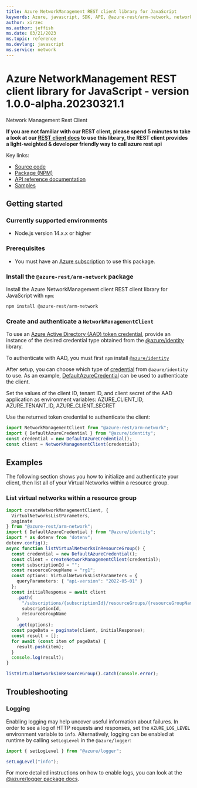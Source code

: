 ```yaml
---
title: Azure NetworkManagement REST client library for JavaScript
keywords: Azure, javascript, SDK, API, @azure-rest/arm-network, network
author: xirzec
ms.author: jeffish
ms.date: 03/21/2023
ms.topic: reference
ms.devlang: javascript
ms.service: network
---
```

# Azure NetworkManagement REST client library for JavaScript - version 1.0.0-alpha.20230321.1 


Network Management Rest Client

**If you are not familiar with our REST client, please spend 5 minutes to take a look at our [REST client docs](https://github.com/Azure/azure-sdk-for-js/blob/main/documentation/rest-clients.md) to use this library, the REST client provides a light-weighted & developer friendly way to call azure rest api**

Key links:

- [Source code](https://github.com/Azure/azure-sdk-for-js/tree/main/sdk/network/arm-network-rest)
- [Package (NPM)](https://www.npmjs.com/package/@azure-rest/arm-network)
- [API reference documentation](/javascript/api/@azure-rest/arm-network?view=azure-node-preview)
- [Samples](https://github.com/Azure-Samples/azure-samples-js-management)

## Getting started

### Currently supported environments

- Node.js version 14.x.x or higher

### Prerequisites

- You must have an [Azure subscription](https://azure.microsoft.com/free/) to use this package.

### Install the `@azure-rest/arm-network` package

Install the Azure NetworkManagement client REST client library for JavaScript with `npm`:

```bash
npm install @azure-rest/arm-network
```

### Create and authenticate a `NetworkManagementClient`

To use an [Azure Active Directory (AAD) token credential](https://github.com/Azure/azure-sdk-for-js/blob/main/sdk/identity/identity/samples/AzureIdentityExamples.md#authenticating-with-a-pre-fetched-access-token),
provide an instance of the desired credential type obtained from the
[@azure/identity](https://github.com/Azure/azure-sdk-for-js/tree/main/sdk/identity/identity#credentials) library.

To authenticate with AAD, you must first `npm` install [`@azure/identity`](https://www.npmjs.com/package/@azure/identity) 

After setup, you can choose which type of [credential](https://github.com/Azure/azure-sdk-for-js/tree/main/sdk/identity/identity#credentials) from `@azure/identity` to use.
As an example, [DefaultAzureCredential](https://github.com/Azure/azure-sdk-for-js/tree/main/sdk/identity/identity#defaultazurecredential)
can be used to authenticate the client.

Set the values of the client ID, tenant ID, and client secret of the AAD application as environment variables:
AZURE_CLIENT_ID, AZURE_TENANT_ID, AZURE_CLIENT_SECRET

Use the returned token credential to authenticate the client:

```typescript
import NetworkManagementClient from "@azure-rest/arm-network";
import { DefaultAzureCredential } from "@azure/identity";
const credential = new DefaultAzureCredential();
const client = NetworkManagementClient(credential);
```

## Examples

The following section shows you how to initialize and authenticate your client, then list all of your Virtual Networks within a resource group.
### List virtual networks within a resource group

```typescript
import createNetworkManagementClient, {
  VirtualNetworksListParameters,
  paginate
} from "@azure-rest/arm-network";
import { DefaultAzureCredential } from "@azure/identity";
import * as dotenv from "dotenv";
dotenv.config();
async function listVirtualNetworksInResourceGroup() {
  const credential = new DefaultAzureCredential();
  const client = createNetworkManagementClient(credential);
  const subscriptionId = "";
  const resourceGroupName = "rg1";
  const options: VirtualNetworksListParameters = {
    queryParameters: { "api-version": "2022-05-01" }
  };
  const initialResponse = await client
    .path(
      "/subscriptions/{subscriptionId}/resourceGroups/{resourceGroupName}/providers/Microsoft.Network/virtualNetworks",
      subscriptionId,
      resourceGroupName
    )
    .get(options);
  const pageData = paginate(client, initialResponse);
  const result = [];
  for await (const item of pageData) {
    result.push(item);
  }
  console.log(result);
}

listVirtualNetworksInResourceGroup().catch(console.error);
```

## Troubleshooting

### Logging

Enabling logging may help uncover useful information about failures. In order to see a log of HTTP requests and responses, set the `AZURE_LOG_LEVEL` environment variable to `info`. Alternatively, logging can be enabled at runtime by calling `setLogLevel` in the `@azure/logger`:

```javascript
import { setLogLevel } from "@azure/logger";

setLogLevel("info");
```

For more detailed instructions on how to enable logs, you can look at the [@azure/logger package docs](https://github.com/Azure/azure-sdk-for-js/tree/main/sdk/core/logger).

